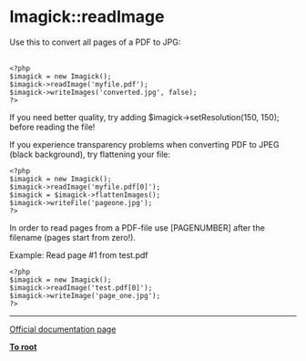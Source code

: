 # Imagick::readImage



Use this to convert all pages of a PDF to JPG:<br><br>

```
<?php
$imagick = new Imagick();
$imagick->readImage('myfile.pdf');
$imagick->writeImages('converted.jpg', false);
?>
```


If you need better quality, try adding $imagick->setResolution(150, 150); before reading the file!

If you experience transparency problems when converting PDF to JPEG (black background), try flattening your file:



```
<?php
$imagick = new Imagick();
$imagick->readImage('myfile.pdf[0]');
$imagick = $imagick->flattenImages();
$imagick->writeFile('pageone.jpg');
?>
```


In order to read pages from a PDF-file use [PAGENUMBER] after the filename (pages start from zero!).

Example: Read page #1 from test.pdf



```
<?php
$imagick = new Imagick();
$imagick->readImage('test.pdf[0]');
$imagick->writeImage('page_one.jpg');
?>
```
  

---

[Official documentation page](https://www.php.net/manual/en/imagick.readimage.php)

**[To root](/README.md)**